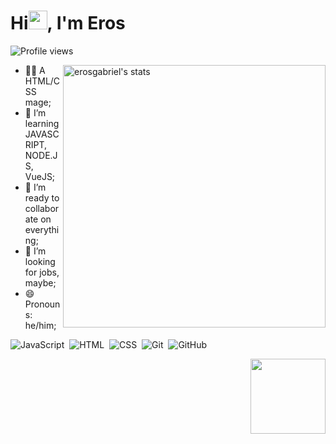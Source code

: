 <h1 align="left">Hi<img src="https://raw.githubusercontent.com/kaueMarques/kaueMarques/master/hi.gif" height="30px">, I'm Eros</h1>
<p align="left"> <img src="https://komarev.com/ghpvc/?username=erosgabriel&color=blue" alt="Profile views" /> </p>

<img align="right" width="420em" src="https://github-readme-stats.vercel.app/api?username=erosgabriel&show_icons=true&theme=dark" alt="erosgabriel's stats"/>

- 🧙‍♂️ A HTML/CSS mage;
- 🌱 I’m learning JAVASCRIPT, NODE.JS, VueJS;
- 👯 I’m ready to collaborate on everything;
- 👔 I’m looking for jobs, maybe;
- 😄 Pronouns: he/him;

![JavaScript](https://img.shields.io/badge/-JavaScript-05122A?style=flat&logo=javascript)&nbsp;
![HTML](https://img.shields.io/badge/-HTML-05122A?style=flat&logo=HTML5)&nbsp;
![CSS](https://img.shields.io/badge/-CSS-05122A?style=flat&logo=CSS3&logoColor=1572B6)&nbsp;
![Git](https://img.shields.io/badge/-Git-05122A?style=flat&logo=git)&nbsp;
![GitHub](https://img.shields.io/badge/-GitHub-05122A?style=flat&logo=github)&nbsp;
<!--![Node.js](https://img.shields.io/badge/-Node.js-05122A?style=flat&logo=node.js)&nbsp;
![Markdown](https://img.shields.io/badge/-Markdown-05122A?style=flat&logo=markdown)&nbsp;
![React](https://img.shields.io/badge/-React-05122A?style=flat&logo=react)&nbsp;-->

<img align="right" height="120em" src="https://github-readme-stats.vercel.app/api/top-langs/?username=erosgabriel&layout=compact&langs_count=7&theme=dark"/>
